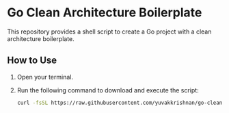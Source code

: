 # Go Clean Architecture Boilerplate

This repository provides a shell script to create a Go project with a clean architecture boilerplate.

## How to Use

1. Open your terminal.
2. Run the following command to download and execute the script:

   ```sh
   curl -fsSL https://raw.githubusercontent.com/yuvakkrishnan/go-clean-template/main/create-clean-architecture.sh | bash
